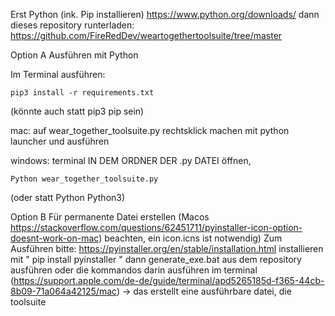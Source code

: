 Erst Python (ink. Pip installieren) https://www.python.org/downloads/ dann dieses repository runterladen: https://github.com/FireRedDev/weartogethertoolsuite/tree/master

Option A Ausführen mit Python

Im Terminal ausführen:
```
pip3 install -r requirements.txt
```
(könnte auch statt pip3 pip sein)

mac: auf wear_together_toolsuite.py rechtsklick machen mit python launcher und ausführen

windows: terminal IN DEM ORDNER DER .py DATEI öffnen, 
```
Python wear_together_toolsuite.py
```
(oder statt Python Python3)
   
Option B Für permanente Datei erstellen 
(Macos https://stackoverflow.com/questions/62451711/pyinstaller-icon-option-doesnt-work-on-mac) beachten, ein icon.icns ist notwendig)
Zum Ausführen bitte:  https://pyinstaller.org/en/stable/installation.html installieren mit " pip install pyinstaller " dann generate_exe.bat aus dem repository ausführen oder die kommandos darin ausführen im terminal (https://support.apple.com/de-de/guide/terminal/apd5265185d-f365-44cb-8b09-71a064a42125/mac) -> das erstellt eine ausführbare datei, die toolsuite
